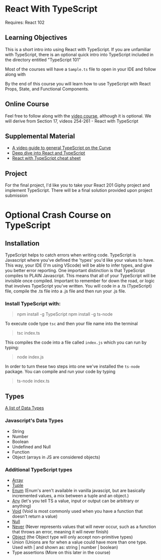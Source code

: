 # React With TypeScript

Requires: React 102

## Learning Objectives

This is a short intro into using React with TypeScript. If you are unfamiliar with TypeScript, there is an optional quick intro into TypeScript included in the directory entitled "TypeScript 101"

Most of the courses will have a `Sample.ts` file to open in your IDE and follow along with

By the end of this course you will learn how to use TypeScript with React Props, State, and Functional Components.

## Online Course

Feel free to follow along with the [video course](https://redventures.udemy.com/course/TypeScript-the-complete-developers-guide/learn), although it is optional.
We will derive from Section 17, videos 254-261 - React with TypeScript

## Supplemental Material

- [A video guide to general TypeScript on the Curve](https://thecurve.redventures.com/share/asset/view/799)
- [Deep dive into React and TypeScript](https://basarat.gitbooks.io/TypeScript/docs/jsx/react.html)
- [React with TypeScript cheat sheet](https://github.com/TypeScript-cheatsheets/react-TypeScript-cheatsheet)

## Project

For the final project, I'd like you to take your React 201 Giphy project and implement TypeScript. There will be a final solution provided upon project submission

# Optional Crash Course on TypeScript

## Installation

TypeScript helps to catch errors when writing code.
TypeScript is Javascript where you've defined the 'types' you'd like your values to have.
This way, your IDE (I'm using VScode) will be able to infer types, and give you better error reporting.
One important distinction is that TypeScript compiles to PLAIN Javascript. This means that all of your TypeScript
will be invisible once compiled. Important to remember for down the road, or logic that involves TypeScript you've
written.
You will code in a .ts (TypeScript) file, compile the .ts file into a .js file and then run your .js file.

### Install TypeScript with:

> npm install -g TypeScript
> npm install -g ts-node

To execute code type `tsc` and then your file name into the terminal

> tsc index.ts

This compiles the code into a file called `index.js` which you can run by typing:

> node index.js

In order to turn these two steps into one we've installed the `ts-node` package. You can compile and run your code by typing

> ts-node index.ts

## Types

[A list of Data Types](https://www.w3schools.com/js/js_datatypes.asp)

### Javascript's Data Types

- String
- Number
- Boolean
- Undefined and Null
- Function
- Object (arrays in JS are considered objects)

### Additional TypeScript types

- [Array](https://www.typescriptlang.org/docs/handbook/basic-types.html#array)
- [Tuple](https://www.typescriptlang.org/docs/handbook/basic-types.html#tuple)
- [Enum](https://www.typescriptlang.org/docs/handbook/basic-types.html#enum) (Enum's aren't available in vanilla javascipt, but are basically incremented values, a mix between a tuple and an object.)
- [Any](https://www.typescriptlang.org/docs/handbook/basic-types.html#any) (let's you tell TS a value, input or output can be arbitrary or anything)
- [Void](https://www.typescriptlang.org/docs/handbook/basic-types.html#void) (Void is most commonly used when you have a function that doesn't return a value)
- [Null](https://www.typescriptlang.org/docs/handbook/basic-types.html#null-and-undefined)
- [Never](https://www.typescriptlang.org/docs/handbook/basic-types.html#never) (Never represents values that will never occur, such as a function that throws an error, meaning it will never finish)
- [Object](https://www.typescriptlang.org/docs/handbook/basic-types.html#object) (the Object type will only accept non-primitive types)
- Union (Unions are for when a value could have more than one type. Used with | and shown as: string | number | boolean)
- Type assertions (More on this later in the course)
